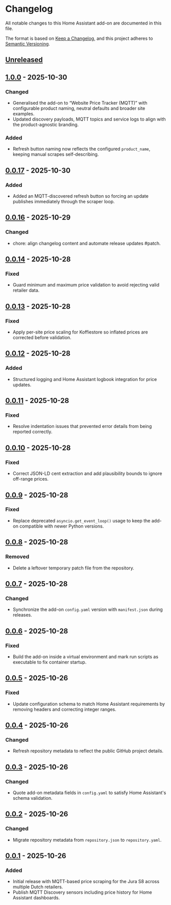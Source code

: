 # Changelog
All notable changes to this Home Assistant add-on are documented in this file.

The format is based on [Keep a Changelog](https://keepachangelog.com/en/1.1.0/),
and this project adheres to [Semantic Versioning](https://semver.org/spec/v2.0.0.html).

## [Unreleased]

## [1.0.0] - 2025-10-30
### Changed
- Generalised the add-on to “Website Price Tracker (MQTT)” with configurable product naming, neutral defaults and broader site examples.
- Updated discovery payloads, MQTT topics and service logs to align with the product-agnostic branding.

### Added
- Refresh button naming now reflects the configured `product_name`, keeping manual scrapes self-describing.

## [0.0.17] - 2025-10-30
### Added
- Added an MQTT-discovered refresh button so forcing an update publishes immediately through the scraper loop.

## [0.0.16] - 2025-10-29
### Changed
- chore: align changelog content and automate release updates #patch.

## [0.0.14] - 2025-10-28
### Fixed
- Guard minimum and maximum price validation to avoid rejecting valid retailer data.

## [0.0.13] - 2025-10-28
### Fixed
- Apply per-site price scaling for Koffiestore so inflated prices are corrected before validation.

## [0.0.12] - 2025-10-28
### Added
- Structured logging and Home Assistant logbook integration for price updates.

## [0.0.11] - 2025-10-28
### Fixed
- Resolve indentation issues that prevented error details from being reported correctly.

## [0.0.10] - 2025-10-28
### Fixed
- Correct JSON-LD cent extraction and add plausibility bounds to ignore off-range prices.

## [0.0.9] - 2025-10-28
### Fixed
- Replace deprecated `asyncio.get_event_loop()` usage to keep the add-on compatible with newer Python versions.

## [0.0.8] - 2025-10-28
### Removed
- Delete a leftover temporary patch file from the repository.

## [0.0.7] - 2025-10-28
### Changed
- Synchronize the add-on `config.yaml` version with `manifest.json` during releases.

## [0.0.6] - 2025-10-28
### Fixed
- Build the add-on inside a virtual environment and mark run scripts as executable to fix container startup.

## [0.0.5] - 2025-10-26
### Fixed
- Update configuration schema to match Home Assistant requirements by removing headers and correcting integer ranges.

## [0.0.4] - 2025-10-26
### Changed
- Refresh repository metadata to reflect the public GitHub project details.

## [0.0.3] - 2025-10-26
### Changed
- Quote add-on metadata fields in `config.yaml` to satisfy Home Assistant's schema validation.

## [0.0.2] - 2025-10-26
### Changed
- Migrate repository metadata from `repository.json` to `repository.yaml`.

## [0.0.1] - 2025-10-26
### Added
- Initial release with MQTT-based price scraping for the Jura S8 across multiple Dutch retailers.
- Publish MQTT Discovery sensors including price history for Home Assistant dashboards.

[Unreleased]: https://github.com/SvenKortekaas/mqtt-website-price-tracker/compare/v1.0.0...HEAD
[1.0.0]: https://github.com/SvenKortekaas/mqtt-website-price-tracker/compare/v0.0.17...v1.0.0
[0.0.17]: https://github.com/SvenKortekaas/mqtt-website-price-tracker/compare/v0.0.16...v0.0.17
[0.0.16]: https://github.com/SvenKortekaas/mqtt-website-price-tracker/compare/v0.0.15...v0.0.16
[0.0.14]: https://github.com/SvenKortekaas/mqtt-website-price-tracker/compare/v0.0.13...v0.0.14
[0.0.13]: https://github.com/SvenKortekaas/mqtt-website-price-tracker/compare/v0.0.12...v0.0.13
[0.0.12]: https://github.com/SvenKortekaas/mqtt-website-price-tracker/compare/v0.0.11...v0.0.12
[0.0.11]: https://github.com/SvenKortekaas/mqtt-website-price-tracker/compare/v0.0.10...v0.0.11
[0.0.10]: https://github.com/SvenKortekaas/mqtt-website-price-tracker/compare/v0.0.9...v0.0.10
[0.0.9]: https://github.com/SvenKortekaas/mqtt-website-price-tracker/compare/v0.0.8...v0.0.9
[0.0.8]: https://github.com/SvenKortekaas/mqtt-website-price-tracker/compare/v0.0.7...v0.0.8
[0.0.7]: https://github.com/SvenKortekaas/mqtt-website-price-tracker/compare/v0.0.6...v0.0.7
[0.0.6]: https://github.com/SvenKortekaas/mqtt-website-price-tracker/compare/v0.0.5...v0.0.6
[0.0.5]: https://github.com/SvenKortekaas/mqtt-website-price-tracker/compare/v0.0.4...v0.0.5
[0.0.4]: https://github.com/SvenKortekaas/mqtt-website-price-tracker/compare/v0.0.3...v0.0.4
[0.0.3]: https://github.com/SvenKortekaas/mqtt-website-price-tracker/compare/v0.0.2...v0.0.3
[0.0.2]: https://github.com/SvenKortekaas/mqtt-website-price-tracker/compare/v0.0.1...v0.0.2
[0.0.1]: https://github.com/SvenKortekaas/mqtt-website-price-tracker/releases/tag/v0.0.1
